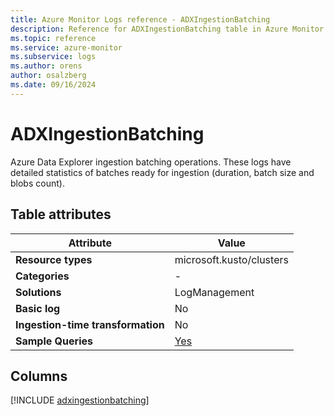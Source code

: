 ```yaml
---
title: Azure Monitor Logs reference - ADXIngestionBatching
description: Reference for ADXIngestionBatching table in Azure Monitor Logs.
ms.topic: reference
ms.service: azure-monitor
ms.subservice: logs
ms.author: orens
author: osalzberg
ms.date: 09/16/2024
---
```


# ADXIngestionBatching

Azure Data Explorer ingestion batching operations. These logs have detailed statistics of batches ready for ingestion (duration, batch size and blobs count).


## Table attributes

|Attribute|Value|
|---|---|
|**Resource types**|microsoft.kusto/clusters|
|**Categories**|-|
|**Solutions**| LogManagement|
|**Basic log**|No|
|**Ingestion-time transformation**|No|
|**Sample Queries**|[Yes](/azure/azure-monitor/reference/queries/adxingestionbatching)|



## Columns
  
[!INCLUDE [adxingestionbatching](~/reusable-content/ce-skilling/azure/includes/azure-monitor/reference/tables/adxingestionbatching-include.md)]
